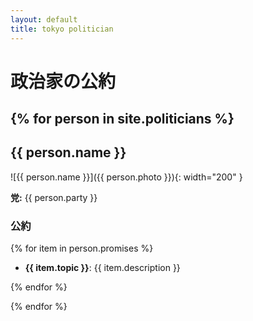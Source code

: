 ```yaml
---
layout: default
title: tokyo politician 
---
```


# 政治家の公約

{% for person in site.politicians %}
---

## {{ person.name }}

![{{ person.name }}]({{ person.photo }}){: width="200" }

**党:** {{ person.party }}

### 公約

{% for item in person.promises %}
- **{{ item.topic }}**: {{ item.description }}  

{% endfor %}

{% endfor %}




